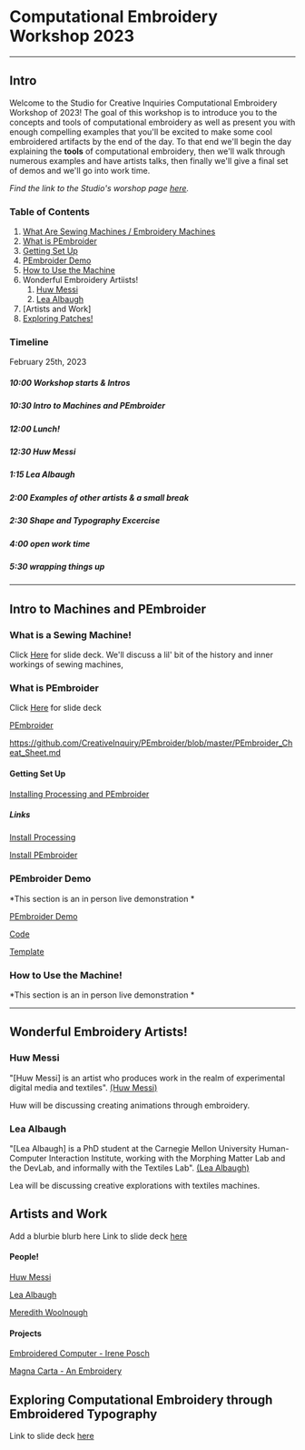 # Computational Embroidery Workshop 2023
---
## Intro
Welcome to the Studio for Creative Inquiries Computational Embroidery Workshop of 2023! The goal of this workshop is to introduce you to the concepts and tools of computational embroidery as well as present you with enough compelling examples that you'll be excited to make some cool embroidered artifacts by the end of the day. To that end we'll begin the day explaining the **tools** of computational embroidery, then we'll walk through numerous examples and have artists talks, then finally we'll give a final set of demos and we'll go into work time.

*Find the link to the Studio's worshop page [here](https://studioforcreativeinquiry.org/events/computational-embroidery-workshop).*

### Table of Contents

1. [What Are Sewing Machines / Embroidery Machines](#what-is-a-sewing-machine)
2. [What is PEmbroider](#what-is-pembroider)
3. [Getting Set Up](#getting-set-up)
4. [PEmbroider Demo](#pembroider-demo)
5. [How to Use the Machine](#how-to-use-the-machine)
6. Wonderful Embroidery Artiists!
    1. [Huw Messi](#huw-messi)
    2. [Lea Albaugh](#lea-albaugh)
9. [Artists and Work]
10. [Exploring Patches!](#exploring-form)


### Timeline

February 25th, 2023

##### *10:00* Workshop starts & Intros
##### *10:30* Intro to Machines and PEmbroider
##### *12:00* Lunch!
##### *12:30* Huw Messi
##### *1:15* Lea Albaugh
##### *2:00* Examples of other artists & a small break
##### *2:30* Shape and Typography Excercise
##### *4:00* open work time
##### *5:30* wrapping things up


---
## Intro to Machines and PEmbroider
### What is a Sewing Machine!

Click [Here](https://docs.google.com/presentation/d/1jdf9zSTdvqLYPZwTJ3I7atYSe1OBrjK7iJ299JE3tek/edit?usp=sharing) for slide deck. We'll discuss a lil' bit of the history and inner workings of sewing machines, 

### What is PEmbroider
Click [Here](https://docs.google.com/presentation/d/1ey3uHHy27McXpXtmymkSrpin89E3ns2sV4r3ue7imy4/edit?usp=sharing) for slide deck

[PEmbroider](https://github.com/CreativeInquiry/PEmbroider)


https://github.com/CreativeInquiry/PEmbroider/blob/master/PEmbroider_Cheat_Sheet.md


#### Getting Set Up
[Installing Processing and PEmbroider](https://docs.google.com/presentation/d/1Rkik3dFekY7exA3-JYtDWrCEm20HoNXpOyrrppvycws/edit?usp=sharing)

##### Links

[Install Processing ](https://processing.org/download)

[Install PEmbroider](https://github.com/CreativeInquiry/PEmbroider#getting-started-with-pembroider-in-processing)

### PEmbroider Demo
*This section is an in person live demonstration *
<!--  Live Demo of generative faces-->
[PEmbroider Demo](https://github.com/tatyanade/PEmbroider_Demo/blob/main/README.md)

[Code](https://github.com/tatyanade/PEmbroider_Demo/blob/main/Files/Generative_Faces/Generative_Faces.pde)

[Template](https://github.com/tatyanade/PEmbroider_Demo/blob/main/Files/PEmbroider_Template/PEmbroider_Template.pde)

### How to Use the Machine!
*This section is an in person live demonstration *

---
## Wonderful Embroidery Artists!

### Huw Messi
"[Huw Messi] is an artist who produces work in the realm of experimental digital media and textiles". [(Huw Messi)](https://huwmessie.com/)

Huw will be discussing creating animations through embroidery.



### Lea Albaugh
"[Lea Albaugh] is a PhD student at the Carnegie Mellon University Human-Computer Interaction Institute, working with the Morphing Matter Lab and the DevLab, and informally with the Textiles Lab". [(Lea Albaugh)](http://lea.zone/)

Lea will be discussing creative explorations with textiles machines.

## Artists and Work
Add a blurbie blurb here
Link to slide deck [here](https://docs.google.com/presentation/d/e/2PACX-1vRwse4TtG8VSkO8onIKhHigl0xn3PmlJVxeHjHBQ6iU5O0AwijhrTe6jEShGl6ci5QKUn556YA1CCbx/pub?start=false&loop=false&delayms=3000)
#### People!
[Huw Messi](https://huwmessie.com/)

[Lea Albaugh](http://lea.zone/)

[Meredith Woolnough](https://meredithwoolnough.com.au/)


#### Projects 

[Embroidered Computer - Irene Posch](http://www.ireneposch.net/embroidering-a-computer/)

[Magna Carta - An Embroidery](https://en.wikipedia.org/wiki/Magna_Carta_(An_Embroidery))


## Exploring Computational Embroidery through Embroidered Typography
Link to slide deck [here](https://docs.google.com/presentation/d/e/2PACX-1vTgc-OyskjZIaIB5jNzxxukyqoVCDe2XmsWOVkLA8TZQuS8MAPX_eZnAIyRwa_gKI4ocLUE1fDItWiu/pub?start=false&loop=false&delayms=3000)


